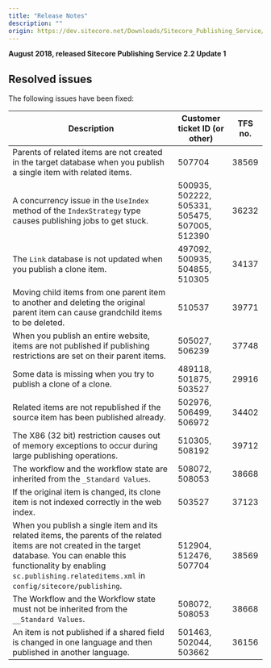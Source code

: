 ```yaml
---
title: "Release Notes"
description: ""
origin: https://dev.sitecore.net/Downloads/Sitecore_Publishing_Service/22/Sitecore_Publishing_Service_22_Update1/Release_Notes
---
```


**August 2018, released Sitecore Publishing Service 2.2 Update 1**

## Resolved issues

The following issues have been fixed:

 | Description | Customer ticket ID (or other) | TFS no. |
 | --- | --- | --- |
 | ​Parents of related items are not created in the target database when you publish a single item with related items​. | 507704 | 38569 |
 | ​A concurrency issue in the `UseIndex` method of the `IndexStrategy` type causes publishing jobs to get stuck​. | 500935, 502222, 505331, 505475, 507005, 512390 | 36232 |
 | ​​The `Link` database is not updated when you publish a clone item. | 497092, 500935, 504855, 510305 | 34137 |
 | ​Moving child items from one parent item to another and deleting the original parent item can cause grandchild items to be deleted. | 510537 | 39771 |
 | ​When you publish an entire website, items are not published if publishing restrictions are set on their parent items. | 505027, 506239 | 37748 |
 | Some data is missing when you try to publish a clone of a clone.​​ | 489118, 501875, 503527 | 29916 |
 | Related items are not republished if the source item has been published already​. | 502976, 506499, 506972 | 34402 |
 | ​The X86 (32 bit) restriction causes out of memory exceptions to occur during large publishing operations. | 510305, 508192 | 39712 |
 | ​​​​​​​The workflow and the workflow state are inherited from the `_Standard Values`. | 508072, 508053 | 38668 |
 | ​If the original item is changed, its clone item is not indexed correctly in the web index​. | 503527 | 37123 |
 | ​When you publish a single item and its related items, the parents of the related items are not created in the target database. You can enable this functionality by enabling `sc.publishing.relateditems.xml` in `config/sitecore/publishing`. | 512904, 512476, 507704 | 38569 |
 | ​The Workflow and the Workflow state must not be inherited from the `__Standard Values​​`. | 508072, 508053 | 38668 |
 | ​An item is not published if a shared field is changed in one language and then published in another​ language. | 501463, 502044, 503662 | 36156 |